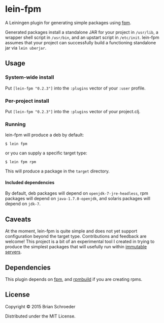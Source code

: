 # lein-fpm

A Leiningen plugin for generating simple packages using
[fpm](https://github.com/jordansissel/fpm).

Generated packages install a standalone JAR for your project in `/usr/lib`, a
wrapper shell script in `/usr/bin`, and an upstart script in `/etc/init`.
lein-fpm assumes that your project can successfully build a functioning
standalone jar via `lein uberjar`.

## Usage

### System-wide install

Put `[lein-fpm "0.2.3"]` into the `:plugins` vector of your `:user` profile.

### Per-project install

Put `[lein-fpm "0.2.3"]` into the `:plugins` vector of your project.clj.

### Running

lein-fpm will produce a deb by default:

    $ lein fpm

or you can supply a specific target type:

    $ lein fpm rpm

This will produce a package in the `target` directory.

#### Included dependencies

By default, deb packages will depend on `openjdk-7-jre-headless`, rpm packages
will depend on `java-1.7.0-openjdk`, and solaris packages will depend on
`jdk-7`.

## Caveats

At the moment, lein-fpm is quite simple and does not yet support configuration
beyond the target type. Contributions and feedback are welcome! This project is
a bit of an experimental tool I created in trying to produce the simplest
packages that will usefully run within [immutable
servers](http://martinfowler.com/bliki/ImmutableServer.html).

## Dependencies

This plugin depends on [fpm](https://github.com/jordansissel/fpm), and
[rpmbuild](http://www.rpm.org/max-rpm-snapshot/rpmbuild.8.html) if you are
creating rpms.

## License

Copyright © 2015 Brian Schroeder

Distributed under the MIT License.
